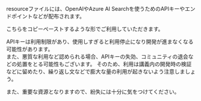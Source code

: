 resourceファイルには、OpenAIやAzure AI Searchを使うためのAPIキーやエンドポイントなどが配布されます。  

こちらをコピーペーストするような形でご利用していただきます。　　

APIキーは利用制限があり、使用しすぎると利用停止になり開発が進まなくなる可能性があります。  
また、悪質な利用など認められる場合、APIキーの失効、コミュニティの退会などの処置をとる可能性もございます。
そのため、利用は講義内の開発時の検証などに留めたり、繰り返し文などで膨大な量の利用が起きないよう注意しましょう。　　

また、重要な資源となりますので、紛失には十分に気をつけてください。
